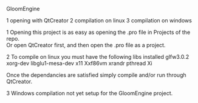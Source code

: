 GloomEngine

1 opening with QtCreator
2 compilation on linux
3 compilation on windows


1 Opening this project is as easy as opening the .pro file in Projects of the repo.  
Or open QtCreator first, and then open the .pro file as a project.

2 To compile on linux you must have the following libs installed
glfw3.0.2
xorg-dev
libglu1-mesa-dev
x11
Xxf86vm
xrandr
pthread
Xi

  Once the dependancies are satisfied simply compile and/or run through QtCreator.

3 Windows compilation not yet setup for the GloomEngine project.